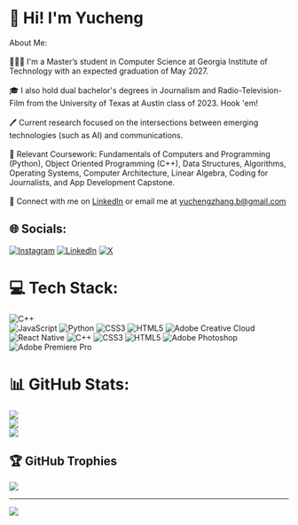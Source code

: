 # 👋 Hi! I'm Yucheng 
About Me:<br><br>👨🏻‍💻 I'm a Master’s student in Computer Science at Georgia Institute of Technology with an expected graduation of May 2027.<br><br>🎓 I also hold dual bachelor's degrees in Journalism and Radio-Television-Film from the University of Texas at Austin class of 2023. Hook 'em!<br><br>🖊️ Current research focused on the intersections between emerging technologies (such as AI) and communications.<br><br>📖 Relevant Coursework: Fundamentals of Computers and Programming (Python), Object Oriented Programming (C++), Data Structures, Algorithms, Operating Systems, Computer Architecture, Linear Algebra, Coding for Journalists, and App Development Capstone.<br><br>🤝 Connect with me on [LinkedIn](https://www.linkedin.com/in/zhangyucheng/) or email me at yuchengzhang.b@gmail.com


## 🌐 Socials:
[![Instagram](https://img.shields.io/badge/Instagram-%23E4405F.svg?logo=Instagram&logoColor=white)](https://instagram.com/zhangyucheng_) [![LinkedIn](https://img.shields.io/badge/LinkedIn-%230077B5.svg?logo=linkedin&logoColor=white)](https://linkedin.com/in/zhangyucheng) [![X](https://img.shields.io/badge/X-black.svg?logo=X&logoColor=white)](https://x.com/YuchengZhang_) 

# 💻 Tech Stack:
![C++](https://img.shields.io/badge/c++-%2300599C.svg?style=for-the-badge&logo=c%2B%2B&logoColor=white) <br> ![JavaScript](https://img.shields.io/badge/javascript-%23323330.svg?style=for-the-badge&logo=javascript&logoColor=%23F7DF1E) ![Python](https://img.shields.io/badge/python-3670A0?style=for-the-badge&logo=python&logoColor=ffdd54) ![CSS3](https://img.shields.io/badge/css3-%231572B6.svg?style=for-the-badge&logo=css3&logoColor=white) ![HTML5](https://img.shields.io/badge/html5-%23E34F26.svg?style=for-the-badge&logo=html5&logoColor=white) ![Adobe Creative Cloud](https://img.shields.io/badge/Adobe%20Creative%20Cloud-DA1F26.svg?style=for-the-badge&logo=Adobe%20Creative%20Cloud&logoColor=white) ![React Native](https://img.shields.io/badge/react_native-%2320232a.svg?style=for-the-badge&logo=react&logoColor=%2361DAFB) ![C++](https://img.shields.io/badge/c++-%2300599C.svg?style=for-the-badge&logo=c%2B%2B&logoColor=white) ![CSS3](https://img.shields.io/badge/css3-%231572B6.svg?style=for-the-badge&logo=css3&logoColor=white) ![HTML5](https://img.shields.io/badge/html5-%23E34F26.svg?style=for-the-badge&logo=html5&logoColor=white) ![Adobe Photoshop](https://img.shields.io/badge/adobe%20photoshop-%2331A8FF.svg?style=for-the-badge&logo=adobe%20photoshop&logoColor=white) ![Adobe Premiere Pro](https://img.shields.io/badge/Adobe%20Premiere%20Pro-9999FF.svg?style=for-the-badge&logo=Adobe%20Premiere%20Pro&logoColor=white)
# 📊 GitHub Stats:
![](https://github-readme-stats.vercel.app/api?username=yuchengzhang24&theme=tokyonight&hide_border=false&include_all_commits=true&count_private=true)<br/>
![](https://github-readme-streak-stats.herokuapp.com/?user=yuchengzhang24&theme=tokyonight&hide_border=false)<br/>
![](https://github-readme-stats.vercel.app/api/top-langs/?username=yuchengzhang24&theme=tokyonight&hide_border=false&include_all_commits=true&count_private=true&layout=compact)

## 🏆 GitHub Trophies
![](https://github-profile-trophy.vercel.app/?username=yuchengzhang24&theme=tokyonight&no-frame=false&no-bg=true&margin-w=4)

---
[![](https://visitcount.itsvg.in/api?id=yuchengzhang24&icon=0&color=0)](https://visitcount.itsvg.in)

<!-- Proudly created with GPRM ( https://gprm.itsvg.in ) -->
